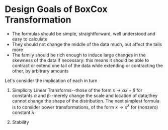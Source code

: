 
# Design Goals of BoxCox Transformation
- The formulas should be simple, straightforward, well understood and easy to calculate
- They should not change the middle of the data much, but affect the tails more
- The family should be rich enough to induce large changes in the skewness of the data if  necessary: this means it should be able to contract or extend one tail of the data while extending or contracting the  other, by arbitrary amounts

Let's consider the implication of each in turn

1. Simplicity
Linear Transforms--those of the form $x \rightarrow \alpha x+\beta$ for constants $\alpha$ and $\beta$--merely change the scale and location of data;they cannot change the shape of the distribution. The next simplest formula is to consider power transformations, of the form $x \rightarrow x^\lambda$ for (nonzero) constant $\lambda$ 

2. Stability


